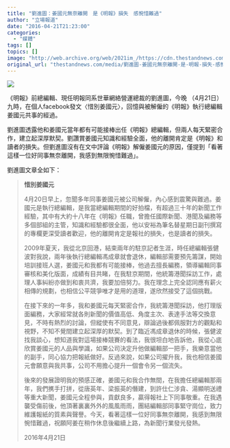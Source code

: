 ```yaml
---
title: "劉進圖：姜國元無奈離開　是《明報》損失　感惋惜難過"
author: "立場報道"
date: "2016-04-21T21:23:00"
categories:
  - "媒體"
tags: []
topics: []
image: "http://web.archive.org/web/2021im_/https://cdn.thestandnews.com/media/photos/cache/20160421-lau-01_3wYWu_1200x0.png"
original_url: "thestandnews.com/media/劉進圖-姜國元無奈離開-是-明報-損失-感惋惜難過"
---
```

![](http://web.archive.org/web/2021im_/https://cdn.thestandnews.com/media/photos/cache/20160421-lau-01_3wYWu_1200x0.png)

《明報》前總編輯、現任明報同系世華網絡營運總裁的劉進圖，今晚 （4月21日）九時，在個人facebook發文〈惜別姜國元〉，回憶與被解僱的《明報》執行總編輯姜國元共事的經過。

劉進圖透露他和姜國元當年都有可能接棒出任《明報》總編輯，但兩人每天緊密合作，建立起深厚默契。劉讚賞姜國元知識和經驗全面，他的離開肯定是《明報》和讀者的損失。但劉進圖沒有在文中評論《明報》解僱姜國元的原因，僅提到「看著這樣一位好同事無奈離開，我感到無限惋惜難過」。

劉進圖文章全如下：

> **惜別姜國元**
> 
> 4月20日早上，忽聞多年同事姜國元被公司解僱，內心感到震驚與難過。姜國元是執行總編輯，是我當總編輯期間的好拍檔，有超過三十年的新聞工作經驗，其中有大約十八年在《明報》任職，曾擔任國際新聞、港聞及編務等多個部組的主管，知識和經驗都很全面，他以安裕為筆名替星期日副刊撰寫的專欄更深受讀者歡迎，他的離開肯定是報社的損失，也是讀者的損失。
> 
> 2009年夏天，我從北京回港，結束兩年的駐京記者生涯，時任總編輯張健波對我說，兩年後執行總編輯馮成章就會退休，編輯部需要預先籌謀，開始培訓接班人選，姜國元和我都有可能接棒，他過去擅長編務，領導編輯同事審核和美化版面，成績有目共睹，在我駐京期間，他統籌港聞採訪工作，處理人事糾紛亦做到和衷共濟，我要加倍努力。我在理念上完全認同應有薪火相傳的規劃，也相信公平競爭唯才是用的道理，遂欣然接受了這個挑戰。
> 
> 在接下來的一年多，我和姜國元每天緊密合作，我統籌港聞採訪，他打理版面編務，大家經常就各則新聞的價值高低、角度主次、表達手法等交換意見，不時有熱烈的討論，但縱使有不同意見，辯論過後都佩服對方的觀點和視野，不知不覺間建立起深厚的默契。到了臨近馮成章退休的時候，張健波找我談心，想知道我對這場接棒競賽的看法，我很坦白地告訴他，我從心底欣賞姜國元的人品與學識，如果公司決定升他做編輯部一把手，我樂意當他的副手，同心協力把報紙做好。反過來說，如果公司擢升我，我也相信姜國元會願意與我共事，公司不用擔心提升一個會令另一個流失。
> 
> 後來的發展證明我的預感正確，姜國元和我合作無間，在我擔任總編輯那兩年，我們㩗手打拼，從唐英年、梁振英的僭建，到許仕仁涉貪、湯顯明送禮等重大新聞，姜國元全程參與，貢獻良多，贏得報社上下同事敬重。在我遇襲受傷前後，他頂著裏裏外外的風風雨雨，團結編輯部同事緊守崗位，致力維護報紙的質素與聲譽。今天，看著這樣一位好同事無奈離開，我感到無限惋惜難過，祝願阿姜在稍作休息後繼續上路，為新聞行業發光發熱。
> 
> 2016年4月21日